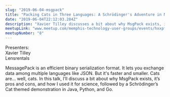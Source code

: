 ```yaml
---
slug: "2019-06-04-msgpack"
title: "Packing Cats in Three Languages: A Schrödinger's Adventure in MsgPack"
date: "2019-06-04T22:12:03.284Z"
description: "Xavier Tilley discusses a bit about why MsgPack exists, it’s pros and cons, and how they used it for science, followed by a Schrödinger’s Cat themed demonstration in Java, Python, and Go."
meetupLink: "www.meetup.com/memphis-technology-user-groups/events/hxxpfqyzjbgb/"
meetupNumber: "8"
---
```


Presenters:  
Xavier Tilley  
Lensrentals

MessagePack is an efficient binary serialization format. It lets you exchange data among multiple languages like JSON. But it's faster and smaller. Cats are… well, cats. In this talk, I’ll discuss a bit about why MsgPack exists, it’s pros and cons, and how I used it for science, followed by a Schrödinger’s Cat themed demonstration in Java, Python, and Go.
